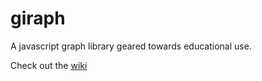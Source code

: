 # giraph

A javascript graph library geared towards educational use.
 
Check out the [wiki](https://github.com/suharshs/giraph/wiki)
